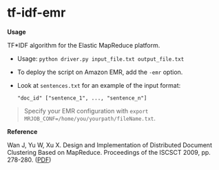 tf-idf-emr
==========

**Usage**

TF*IDF algorithm for the Elastic MapReduce platform.

* Usage: `python driver.py input_file.txt output_file.txt`
* To deploy the script on Amazon EMR, add the `-emr` option.
* Look at `sentences.txt` for an example of the input format:

   `"doc_id" ["sentence_1", ..., "sentence_n"]`

> Specify your EMR configuration with `export MRJOB_CONF=/home/you/yourpath/fileName.txt`.

**Reference**

Wan J, Yu W, Xu X. Design and Implementation of Distributed Document Clustering Based on MapReduce. Proceedings of the ISCSCT 2009, pp. 278-280. ([PDF](http://www.academypublisher.com/proc/iscsct09/papers/iscsct09p278.pdf))

